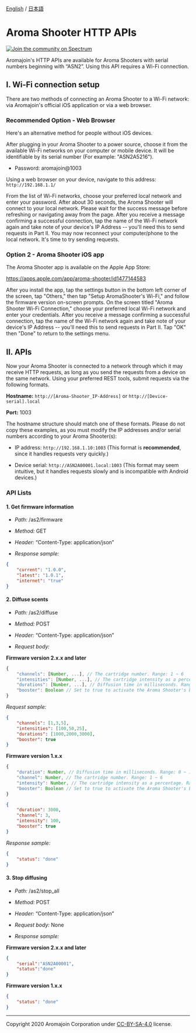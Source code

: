 [English](https://github.com/aromajoin/controller-http-api) / [日本語](README-JP.md)

# Aroma Shooter HTTP APIs
[![Join the community on Spectrum](https://withspectrum.github.io/badge/badge.svg)](https://spectrum.chat/aromajoin-software/)

Aromajoin's HTTP APIs are available for Aroma Shooters with serial numbers beginning with “ASN2”. Using this API requires a Wi-Fi connection.


## I. Wi-Fi connection setup

There are two methods of connecting an Aroma Shooter to a Wi-Fi network: via Aromajoin's official iOS application or via a web browser.

### Recommended Option - Web Browser

Here's an alternative method for people without iOS devices.

After plugging in your Aroma Shooter to a power source, choose it from the available Wi-Fi networks on your computer or mobile device. It will be identifiable by its serial number (For example: "ASN2A5216").

- Password: aromajoin@1003

Using a web browser on your device, navigate to this address: `http://192.168.1.1/`

From the list of Wi-Fi networks, choose your preferred local network and enter your password. After about 30 seconds, the Aroma Shooter will connect to your local network. Please wait for the success message before refreshing or navigating away from the page. After you receive a message confirming a successful connection, tap the name of the Wi-Fi network again and take note of your device's IP Address -- you'll need this to send requests in Part II. You may now reconnect your computer/phone to the local network. It's time to try sending requests.

### Option 2 - Aroma Shooter iOS app

The Aroma Shooter app is available on the Apple App Store:

https://apps.apple.com/app/aroma-shooter/id1477144583

After you install the app, tap the settings button in the bottom left corner of the screen, tap "Others," then tap "Setup AromaShooter's Wi-Fi," and follow the firmware version on-screen prompts. On the screen titled "Aroma Shooter Wi-Fi Connection," choose your preferred local Wi-Fi network and enter your credentials. After you receive a message confirming a successful connection, tap the name of the Wi-Fi network again and take note of your device's IP Address -- you'll need this to send requests in Part II. Tap "OK" then "Done" to return to the settings menu.

## II. APIs

Now your Aroma Shooter is connected to a network through which it may receive HTTP requests, as long as you send the requests from a device on the same network. Using your preferred REST tools, submit requests via the following formats.

**Hostname:** `http://[Aroma-Shooter_IP-Address]` or `http://[Device-serial].local`

**Port:** 1003

The hostname structure should match one of these formats. Please do not copy these examples, as you must modify the IP addresses and/or serial numbers according to your Aroma Shooter(s):

- IP address: `http://192.168.1.10:1003` (This format is **recommended**, since it handles requests very quickly.)

- Device serial: `http://ASN2A00001.local:1003` (This format may seem intuitive, but it handles requests slowly and is incompatible with Android devices.)


### API Lists


#### 1. Get firmware information

* *Path:* /as2/firmware

* *Method:* GET

* *Header:* “Content-Type: application/json”

* *Response sample:*

```json
{
    "current": "1.0.0",
    "latest": "1.0.1",
    "internet": "true"
}
```
  

#### 2. Diffuse scents

* *Path:* /as2/diffuse

* *Method:* POST

* *Header:* “Content-Type: application/json”

* *Request body:*

**Firmware version 2.x.x and later**
```javascript
{
    "channels": [Number, ...], // The cartridge number. Range: 1 ~ 6
    "intensities": [Number, ...], // The cartridge intensity as a percentage. Range: 0 ~ 100
    "durations": [Number, ...], // Diffusion time in milliseconds. Range: 0 ~ 10000
    "booster": Boolean // Set to true to activate the Aroma Shooter's booster fan. Default value is false.
}
```
*Request sample:*

```json
{
    "channels": [1,3,5],
    "intensities": [100,50,25],
    "durations": [1000,2000,3000],
    "booster": true
}
```

**Firmware version 1.x.x**
```javascript
{
    "duration": Number, // Diffusion time in milliseconds. Range: 0 ~ 10000
    "channel": Number, // The cartridge number. Range: 1 ~ 6
    "intensity": Number, // The cartridge intensity as a percentage. Range: 0 ~ 100
    "booster": Boolean // Set to true to activate the Aroma Shooter's booster fan. Default value is false.
}
```

```json
{
    "duration": 3000,
    "channel": 3,
    "intensity": 100,
    "booster": true
}
```

*Response sample:*

```json
{
    "status": "done"
}
```
  

#### 3. Stop diffusing

* *Path:* /as2/stop_all

* *Method:* POST

* *Header:* “Content-Type: application/json”

* *Request body:* None

* *Response sample:*

**Firmware version 2.x.x and later**
```json
{
    "serial":"ASN2A00001",
    "status":"done"
}
```

**Firmware version 1.x.x**
```json
{
    "status": "done"
}
```

----------
Copyright 2020 Aromajoin Corporation under [CC-BY-SA-4.0](https://creativecommons.org/licenses/by-sa/4.0/) license.
